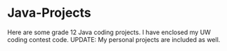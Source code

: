 # Java-Projects
Here are some grade 12 Java coding projects. I have enclosed my UW coding contest code. UPDATE: My personal projects are included as well.
